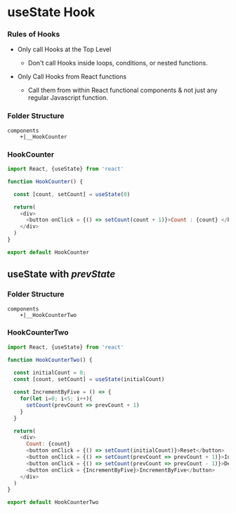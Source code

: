 # useState Hook 

### Rules of Hooks

- Only call Hooks at the Top Level
  - Don't call Hooks inside loops, conditions, or nested functions.

- Only Call Hooks from React functions
  - Call them from within React functional components & not just any regular Javascript function.


### Folder Structure
```
components
    +|__HookCounter
```

### HookCounter
```js
import React, {useState} from 'react'

function HookCounter() {

  const [count, setCount] = useState(0)

  return(
    <div>
      <button onClick = {() => setCount(count + 1)}>Count : {count} </button>
    </div>
  )
}

export default HookCounter
```


## useState with *prevState*

### Folder Structure
```
components
    +|__HookCounterTwo
```

### HookCounterTwo
```js
import React, {useState} from 'react'

function HookCounterTwo() {
  
  const initialCount = 0;
  const [count, setCount] = useState(initialCount)

  const IncrementByFive = () => {
    for(let i=0; i<5; i++){
      setCount(prevCount => prevCount + 1)
    }
  }

  return(
    <div>
      Count: {count}
      <button onClick = {() => setCount(initialCount)}>Reset</button>
      <button onClick = {() => setCount(prevCount => prevCount + 1)}>Increment</button>
      <button onClick = {() => setCount(prevCount => prevCount - 1)}>Decrement</button>
      <button onClick = {IncrementByFive}>IncrementByFive</button>
    </div>
  )
}

export default HookCounterTwo
```
